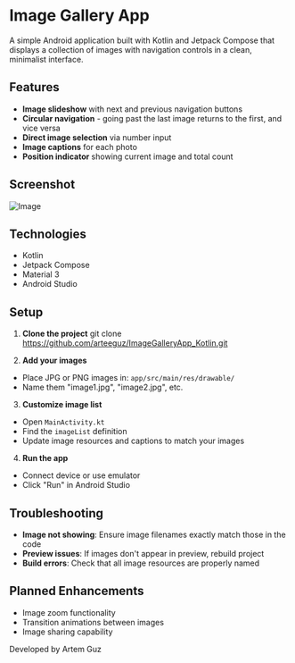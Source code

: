 # Image Gallery App

A simple Android application built with Kotlin and Jetpack Compose that displays a collection of images with navigation controls in a clean, minimalist interface.

## Features

- **Image slideshow** with next and previous navigation buttons
- **Circular navigation** - going past the last image returns to the first, and vice versa
- **Direct image selection** via number input
- **Image captions** for each photo
- **Position indicator** showing current image and total count

## Screenshot

![Image](https://github.com/user-attachments/assets/8fca9cc1-2bf3-4779-8953-fe02f586a6a5)

## Technologies

- Kotlin
- Jetpack Compose
- Material 3
- Android Studio

## Setup

1. **Clone the project**
   git clone https://github.com/arteeguz/ImageGalleryApp_Kotlin.git

2. **Add your images**
- Place JPG or PNG images in: `app/src/main/res/drawable/`
- Name them "image1.jpg", "image2.jpg", etc.

3. **Customize image list**
- Open `MainActivity.kt`
- Find the `imageList` definition
- Update image resources and captions to match your images

4. **Run the app**
- Connect device or use emulator
- Click "Run" in Android Studio

## Troubleshooting

- **Image not showing**: Ensure image filenames exactly match those in the code
- **Preview issues**: If images don't appear in preview, rebuild project
- **Build errors**: Check that all image resources are properly named

## Planned Enhancements

- Image zoom functionality
- Transition animations between images
- Image sharing capability

Developed by Artem Guz
